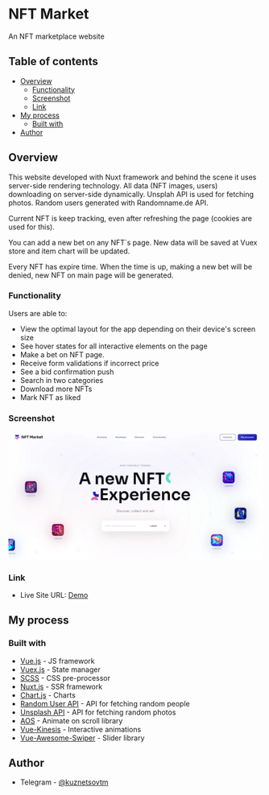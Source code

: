# NFT Market

An NFT marketplace website

## Table of contents

- [Overview](#overview)
  - [Functionality](#functionality)
  - [Screenshot](#screenshot)
  - [Link](#link)
- [My process](#my-process)
  - [Built with](#built-with)
- [Author](#author)

## Overview

This website developed with Nuxt framework and behind the scene it uses server-side rendering technology. All data (NFT images, users) downloading on server-side dynamically.
Unsplah API is used for fetching photos. Random users generated with Randomname.de API.

Current NFT is keep tracking, even after refreshing the page (сookies are used for this).

You can add a new bet on any NFT`s page. New data will be saved at Vuex store and item chart will be updated.

Every NFT has expire time. When the time is up, making a new bet will be denied, new NFT on main page will be generated.

### Functionality

Users are able to:

- View the optimal layout for the app depending on their device's screen size
- See hover states for all interactive elements on the page
- Make a bet on NFT page.
- Receive form validations if incorrect price
- See a bid confirmation push
- Search in two categories
- Download more NFTs
- Mark NFT as liked

### Screenshot

![image](assets/img/nft-market-preview.png)

### Link

- Live Site URL: [Demo](https://audiophile-shop.herokuapp.com/)

## My process

### Built with

- [Vue.js](https://vuejs.org/) - JS framework
- [Vuex.js](https://vuex.vuejs.org/) - State manager
- [SCSS](https://sass-lang.com/) - CSS pre-processor
- [Nuxt.js](https://nuxtjs.org/) - SSR framework
- [Chart.js](https://www.chartjs.org/) - Charts
- [Random User API](https://randomname.de) - API for fetching random people
- [Unsplash API](https://unsplash.com/documentation) - API for fetching random photos
- [AOS](https://michalsnik.github.io/aos/) - Animate on scroll library
- [Vue-Kinesis](https://www.npmjs.com/package/vue-kinesis) - Interactive animations
- [Vue-Awesome-Swiper](https://www.npmjs.com/package/vue-awesome-swiper) - Slider library

## Author

- Telegram - [@kuznetsovtm](https://t.me/@kuznetsovtm)
